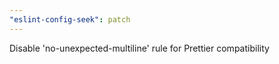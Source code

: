 ```yaml
---
"eslint-config-seek": patch
---
```


Disable 'no-unexpected-multiline' rule for Prettier compatibility

